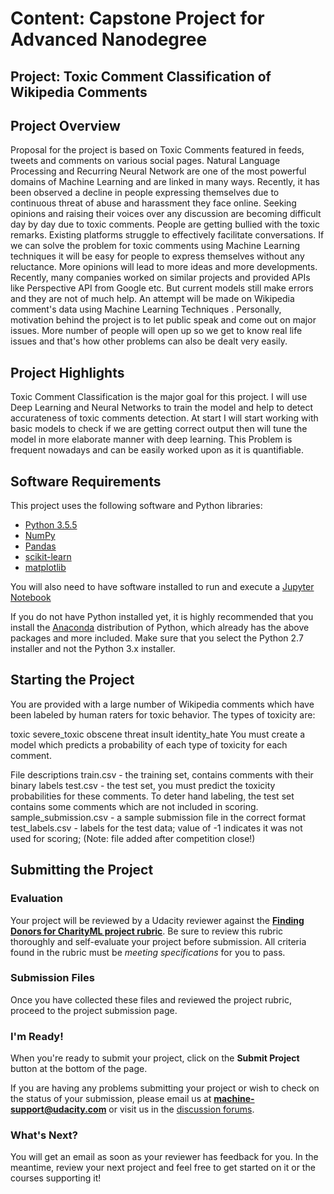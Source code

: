 # Content: Capstone Project for Advanced Nanodegree
## Project: Toxic Comment Classification of Wikipedia Comments

## Project Overview
Proposal for the project is based on Toxic Comments featured in feeds, tweets and comments on
various social pages. Natural Language Processing and Recurring Neural Network are one of the most
powerful domains of Machine Learning and are linked in many ways. Recently, it has been observed a
decline in people expressing themselves due to continuous threat of abuse and harassment they face
online. Seeking opinions and raising their voices over any discussion are becoming difficult day by day
due to toxic comments. People are getting bullied with the toxic remarks. Existing platforms struggle to
effectively facilitate conversations. If we can solve the problem for toxic comments using Machine
Learning techniques it will be easy for people to express themselves without any reluctance. More
opinions will lead to more ideas and more developments. Recently, many companies worked on similar
projects and provided APIs like Perspective API from Google etc. But current models still make errors
and they are not of much help. An attempt will be made on Wikipedia comment's data using Machine
Learning Techniques . Personally, motivation behind the project is to let public speak and come out on
major issues. More number of people will open up so we get to know real life issues and that's how
other problems can also be dealt very easily.

## Project Highlights
Toxic Comment Classification is the major goal for this project. I will use Deep Learning and Neural
Networks to train the model and help to detect accurateness of toxic comments detection. At start I will
start working with basic models to check if we are getting correct output then will tune the model in
more elaborate manner with deep learning. This Problem is frequent nowadays and can be easily
worked upon as it is quantifiable.

## Software Requirements

This project uses the following software and Python libraries:

- [Python 3.5.5](https://www.python.org/downloads/release/python-355/)
- [NumPy](http://www.numpy.org/)
- [Pandas](http://pandas.pydata.org/)
- [scikit-learn](http://scikit-learn.org/stable/)
- [matplotlib](http://matplotlib.org/)

You will also need to have software installed to run and execute a [Jupyter Notebook](http://ipython.org/notebook.html)

If you do not have Python installed yet, it is highly recommended that you install the [Anaconda](http://continuum.io/downloads) distribution of Python, which already has the above packages and more included. Make sure that you select the Python 2.7 installer and not the Python 3.x installer.

## Starting the Project

You are provided with a large number of Wikipedia comments which have been labeled by human raters for toxic behavior. The types of toxicity are:

toxic
severe_toxic
obscene
threat
insult
identity_hate
You must create a model which predicts a probability of each type of toxicity for each comment.

File descriptions
train.csv - the training set, contains comments with their binary labels
test.csv - the test set, you must predict the toxicity probabilities for these comments. To deter hand labeling, the test set contains some comments which are not included in scoring.
sample_submission.csv - a sample submission file in the correct format
test_labels.csv - labels for the test data; value of -1 indicates it was not used for scoring; (Note: file added after competition close!)

## Submitting the Project

### Evaluation
Your project will be reviewed by a Udacity reviewer against the **<a href="https://review.udacity.com/#!/rubrics/406/view" target="_blank">Finding Donors for CharityML project rubric</a>**. Be sure to review this rubric thoroughly and self-evaluate your project before submission. All criteria found in the rubric must be *meeting specifications* for you to pass.

### Submission Files


Once you have collected these files and reviewed the project rubric, proceed to the project submission page.

### I'm Ready!
When you're ready to submit your project, click on the **Submit Project** button at the bottom of the page.

If you are having any problems submitting your project or wish to check on the status of your submission, please email us at **machine-support@udacity.com** or visit us in the <a href="http://discussions.udacity.com" target="_blank">discussion forums</a>.

### What's Next?
You will get an email as soon as your reviewer has feedback for you. In the meantime, review your next project and feel free to get started on it or the courses supporting it!
